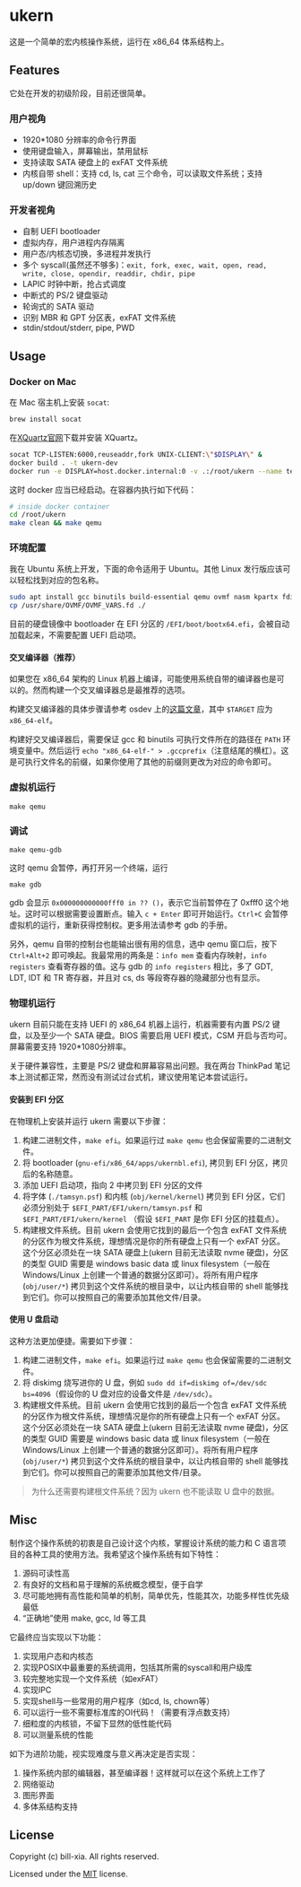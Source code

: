 # ukern

这是一个简单的宏内核操作系统，运行在 x86_64 体系结构上。

## Features

它处在开发的初级阶段，目前还很简单。

### 用户视角

- 1920*1080 分辨率的命令行界面
- 使用键盘输入，屏幕输出，禁用鼠标
- 支持读取 SATA 硬盘上的 exFAT 文件系统
- 内核自带 shell：支持 cd, ls, cat 三个命令，可以读取文件系统；支持 up/down 键回溯历史

### 开发者视角

- 自制 UEFI bootloader
- 虚拟内存，用户进程内存隔离
- 用户态/内核态切换，多进程并发执行
- 多个 syscall(虽然还不够多)：`exit, fork, exec, wait, open, read, write, close, opendir, readdir, chdir, pipe`
- LAPIC 时钟中断，抢占式调度
- 中断式的 PS/2 键盘驱动
- 轮询式的 SATA 驱动
- 识别 MBR 和 GPT 分区表，exFAT 文件系统
- stdin/stdout/stderr, pipe, PWD

## Usage

### Docker on Mac

在 Mac 宿主机上安装 `socat`:

```bash
brew install socat
```

在[XQuartz官网](https://www.xquartz.org/)下载并安装 XQuartz。

```bash
socat TCP-LISTEN:6000,reuseaddr,fork UNIX-CLIENT:\"$DISPLAY\" &
docker build . -t ukern-dev
docker run -e DISPLAY=host.docker.internal:0 -v .:/root/ukern --name testukern -it --privileged ukern-dev bash
```

这时 docker 应当已经启动。在容器内执行如下代码：

```bash
# inside docker container
cd /root/ukern
make clean && make qemu
```

### 环境配置

我在 Ubuntu 系统上开发，下面的命令适用于 Ubuntu。其他 Linux 发行版应该可以轻松找到对应的包名称。

```bash
sudo apt install gcc binutils build-essential qemu ovmf nasm kpartx fdisk # to be tested and completed
cp /usr/share/OVMF/OVMF_VARS.fd ./
```

目前的硬盘镜像中 bootloader 在 EFI 分区的 `/EFI/boot/bootx64.efi`，会被自动加载起来，不需要配置 UEFI 启动项。

#### 交叉编译器（推荐）

如果您在 x86_64 架构的 Linux 机器上编译，可能使用系统自带的编译器也是可以的。然而构建一个交叉编译器总是最推荐的选项。

构建交叉编译器的具体步骤请参考 osdev 上的[这篇文章](https://wiki.osdev.org/GCC_Cross-Compiler)，其中 `$TARGET` 应为 `x86_64-elf`。

构建好交叉编译器后，需要保证 gcc 和 binutils 可执行文件所在的路径在 `PATH` 环境变量中。然后运行 `echo "x86_64-elf-" > .gccprefix`（注意结尾的横杠）。这是可执行文件名的前缀，如果你使用了其他的前缀则更改为对应的命令即可。

### 虚拟机运行

```
make qemu
```

### 调试

```
make qemu-gdb
```

这时 qemu 会暂停，再打开另一个终端，运行

```
make gdb
```

gdb 会显示 `0x000000000000fff0 in ?? ()`，表示它当前暂停在了 0xfff0 这个地址。这时可以根据需要设置断点。输入 `c + Enter` 即可开始运行。`Ctrl+C` 会暂停虚拟机的运行，重新获得控制权。更多用法请参考 gdb 的手册。

另外，qemu 自带的控制台也能输出很有用的信息，选中 qemu 窗口后，按下 `Ctrl+Alt+2` 即可唤起。我最常用的两条是：`info mem` 查看内存映射，`info registers` 查看寄存器的值。这与 gdb 的 `info registers` 相比，多了 GDT, LDT, IDT 和 TR 寄存器，并且对 cs, ds 等段寄存器的隐藏部分也有显示。

### 物理机运行

ukern 目前只能在支持 UEFI 的 x86_64 机器上运行，机器需要有内置 PS/2 键盘，以及至少一个 SATA 硬盘。BIOS 需要启用 UEFI 模式，CSM 开启与否均可。屏幕需要支持 1920*1080分辨率。

关于硬件兼容性，主要是 PS/2 键盘和屏幕容易出问题。我在两台 ThinkPad 笔记本上测试都正常，然而没有测试过台式机，建议使用笔记本尝试运行。

#### 安装到 EFI 分区

在物理机上安装并运行 ukern 需要以下步骤：

1. 构建二进制文件，`make efi`。如果运行过 `make qemu` 也会保留需要的二进制文件。
2. 将 bootloader (`gnu-efi/x86_64/apps/ukernbl.efi`), 拷贝到 EFI 分区，拷贝后的名称随意。
3. 添加 UEFI 启动项，指向 2 中拷贝到 EFI 分区的文件
4. 将字体 (`./tamsyn.psf`) 和内核 (`obj/kernel/kernel`) 拷贝到 EFI 分区，它们必须分别处于 `$EFI_PART/EFI/ukern/tamsyn.psf` 和 `$EFI_PART/EFI/ukern/kernel` （假设 `$EFI_PART` 是你 EFI 分区的挂载点）。
5. 构建根文件系统。目前 ukern 会使用它找到的最后一个包含 exFAT 文件系统的分区作为根文件系统，理想情况是你的所有硬盘上只有一个 exFAT 分区。这个分区必须处在一块 SATA 硬盘上(ukern 目前无法读取 nvme 硬盘)，分区的类型 GUID 需要是 windows basic data 或 linux filesystem（一般在 Windows/Linux 上创建一个普通的数据分区即可）。将所有用户程序 (`obj/user/*`) 拷贝到这个文件系统的根目录中，以让内核自带的 shell 能够找到它们。你可以按照自己的需要添加其他文件/目录。

#### 使用 U 盘启动

这种方法更加便捷。需要如下步骤：

1. 构建二进制文件，`make efi`。如果运行过 `make qemu` 也会保留需要的二进制文件。
2. 将 diskimg 烧写进你的 U 盘，例如 `sudo dd if=diskimg of=/dev/sdc bs=4096`（假设你的 U 盘对应的设备文件是 `/dev/sdc`）。
3. 构建根文件系统。目前 ukern 会使用它找到的最后一个包含 exFAT 文件系统的分区作为根文件系统，理想情况是你的所有硬盘上只有一个 exFAT 分区。这个分区必须处在一块 SATA 硬盘上(ukern 目前无法读取 nvme 硬盘)，分区的类型 GUID 需要是 windows basic data 或 linux filesystem（一般在 Windows/Linux 上创建一个普通的数据分区即可）。将所有用户程序 (`obj/user/*`) 拷贝到这个文件系统的根目录中，以让内核自带的 shell 能够找到它们。你可以按照自己的需要添加其他文件/目录。

> 为什么还需要构建根文件系统？因为 ukern 也不能读取 U 盘中的数据。

## Misc

制作这个操作系统的初衷是自己设计这个内核，掌握设计系统的能力和 C 语言项目的各种工具的使用方法。我希望这个操作系统有如下特性：

1. 源码可读性高
2. 有良好的文档和易于理解的系统概念模型，便于自学
3. 尽可能地拥有高性能和简单的机制，简单优先，性能其次，功能多样性优先级最低
4. “正确地”使用 make, gcc, ld 等工具

它最终应当实现以下功能：

1. 实现用户态和内核态
2. 实现POSIX中最重要的系统调用，包括其所需的syscall和用户级库
3. 较完整地实现一个文件系统（如exFAT）
4. 实现IPC
5. 实现shell与一些常用的用户程序（如cd, ls, chown等）
6. 可以运行一些不需要标准库的OI代码！（需要有浮点数支持）
7. 细粒度的内核锁，不留下显然的低性能代码
8. 可以测量系统的性能

如下为进阶功能，视实现难度与意义再决定是否实现：

1. 操作系统内部的编辑器，甚至编译器！这样就可以在这个系统上工作了
2. 网络驱动
3. 图形界面
4. 多体系结构支持

## License

Copyright (c) bill-xia. All rights reserved.

Licensed under the [MIT](https://github.com/bill-xia/ukern/blob/main/LICENSE) license.